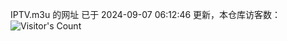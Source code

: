 IPTV.m3u 的网址 已于 2024-09-07 06:12:46 更新，本仓库访客数：![Visitor's Count](https://profile-counter.glitch.me/hero1898_tv/count.svg)
